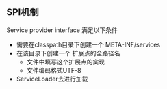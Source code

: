 ## SPI机制
Service provider interface
满足以下条件
- 需要在classpath目录下创建一个 META-INF/services
- 在该目录下创建一个 扩展点的全路径名
    - 文件中填写这个扩展点的实现
    - 文件编码格式UTF-8
- ServiceLoader去进行加载